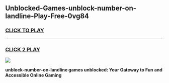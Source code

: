 
## Unblocked-Games-unblock-number-on-landline-Play-Free-0vg84
<h3>
<a href="https://premium76.site?title=unblock-number-on-landline&ref=23A">CLICK TO PLAY</a></h3>
<hr>

<h3>
<a href="https://premium76.site?title=unblock-number-on-landline&ref=23A">CLICK 2 PLAY</a>
  
</h3>

<a href="https://premium76.site?title=unblock-number-on-landline&ref=23A"><img src="https://clearcache.store/games.png"></a>


**unblock-number-on-landline games unblocked: Your Gateway to Fun and Accessible Online Gaming**
